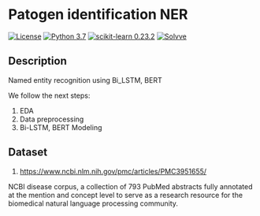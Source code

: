 # Patogen identification NER

[![License](http://img.shields.io/badge/license-MIT-green.svg?style=flat)](https://github.com/Solvve/ml_pathogen_identification_ner/blob/master/LICENSE)
[![Python 3.7](https://img.shields.io/badge/python-3.7-blue.svg)](https://www.python.org/downloads/release/python-378/)
[![scikit-learn 0.23.2](https://img.shields.io/badge/scikit_learn-0.23.2-blue)](https://scikit-learn.org/stable/)
[![Solvve](https://img.shields.io/badge/made%20in-solvve-blue)](https://solvve.com/)

## Description
Named entity recognition using Bi_LSTM, BERT

We follow the next steps:
1. EDA
2. Data preprocessing
3. Bi-LSTM, BERT Modeling


## Dataset

1. https://www.ncbi.nlm.nih.gov/pmc/articles/PMC3951655/

NCBI disease corpus, a collection of 793 PubMed abstracts fully annotated at the mention and concept level to serve as a research resource for the biomedical natural language processing community. 

